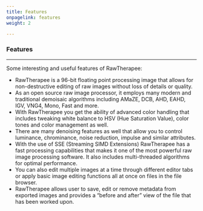 ```yaml
---
title: Features
onpagelink: features
weight: 2

---
```


### **Features**
--------

Some interesting and useful features of RawTherapee:

- RawTherapee is a 96-bit floating point processing image that allows for non-destructive editing of raw images without loss of details or quality.
- As an open source raw image processor, it employs many modern and traditional demoisaic algorithms including AMaZE, DCB, AHD, EAHD, IGV, VNG4, Mono, Fast and more.
- With RawTherapee you get the ability of advanced color handling that includes tweaking white balance to HSV (Hue Saturation Value), color tones and color management as well.
- There are many denoising features as well that allow you to control luminance, chrominance, noise reduction, impulse and similar attributes.
- With the use of SSE (Streaming SIMD Extensions) RawTherapee has a fast processing capabilities that makes it one of the most powerful raw image processing software. It also includes multi-threaded algorithms for optimal performance.
- You can also edit multiple images at a time through different editor tabs or apply basic image editing functions all at once on files in the file browser.
- RawTherapee allows user to save, edit or remove metadata from exported images and provides a “before and after” view of the file that has been worked upon.
 
